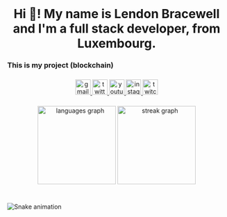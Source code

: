 <br clear="both">

<h1 align="center">Hi 👋! My name is Lendon Bracewell and I'm a full stack developer, from Luxembourg.</h1>

###

<h3 align="left">This is my project (blockchain)</h3>

###

<div align="center">
  <a href="lendonbracewell1114@gmail.com" target="_blank">
    <img src="https://img.shields.io/static/v1?message=Gmail&logo=gmail&label=&color=D14836&logoColor=white&labelColor=&style=for-the-badge" height="35" alt="gmail logo"  />
  </a>
  <a href="https://x.com/lendon1114" target="_blank">
    <img src="https://img.shields.io/static/v1?message=Twitter&logo=twitter&label=&color=1DA1F2&logoColor=white&labelColor=&style=for-the-badge" height="35" alt="twitter logo"  />
  </a>
  <a href="https://t.me/lendonbracewell" target="_blank">
    <img src="https://img.shields.io/static/v1?message=Youtube&logo=youtube&label=&color=FF0000&logoColor=white&labelColor=&style=for-the-badge" height="35" alt="youtube logo"  />
  </a>
  <a href="https://www.instagram.com/lbracewell114/" target="_blank">
    <img src="https://img.shields.io/static/v1?message=Instagram&logo=instagram&label=&color=E4405F&logoColor=white&labelColor=&style=for-the-badge" height="35" alt="instagram logo"  />
  </a>
  <a href="https://www.twitch.tv/lendon1114" target="_blank">
    <img src="https://img.shields.io/static/v1?message=Twitch&logo=twitch&label=&color=9146FF&logoColor=white&labelColor=&style=for-the-badge" height="35" alt="twitch logo"  />
  </a>
</div>

###

<div align="center">
  <img src="https://github-readme-stats.vercel.app/api/top-langs?username=topsecretagent007&locale=en&hide_title=false&layout=compact&card_width=320&langs_count=5&theme=vue-dark&hide_border=true" height="180" alt="languages graph"  />
  <img src="https://streak-stats.demolab.com?user=topsecretagent007&locale=en&mode=weekly&theme=vue-dark&hide_border=true&border_radius=1" height="180" alt="streak graph"  />
</div>

###

<br clear="both">

<img src="https://raw.githubusercontent.com/topsecretagent007/topsecretagent007/output/snake.svg" alt="Snake animation" />

###
